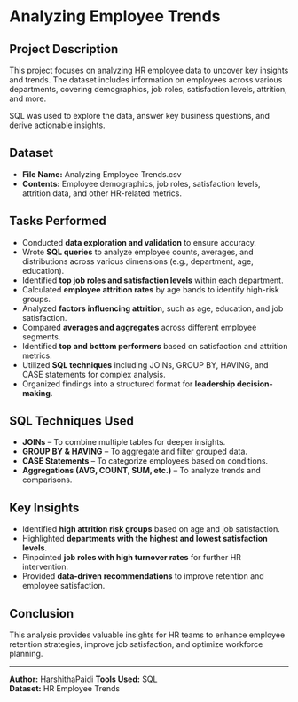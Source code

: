 # Analyzing Employee Trends

## Project Description  
This project focuses on analyzing HR employee data to uncover key insights and trends. The dataset includes information on employees across various departments, covering demographics, job roles, satisfaction levels, attrition, and more.  

SQL was used to explore the data, answer key business questions, and derive actionable insights.  

## Dataset  
- **File Name:** Analyzing Employee Trends.csv  
- **Contents:** Employee demographics, job roles, satisfaction levels, attrition data, and other HR-related metrics.  

## Tasks Performed  
- Conducted **data exploration and validation** to ensure accuracy.  
- Wrote **SQL queries** to analyze employee counts, averages, and distributions across various dimensions (e.g., department, age, education).  
- Identified **top job roles and satisfaction levels** within each department.  
- Calculated **employee attrition rates** by age bands to identify high-risk groups.  
- Analyzed **factors influencing attrition**, such as age, education, and job satisfaction.  
- Compared **averages and aggregates** across different employee segments.  
- Identified **top and bottom performers** based on satisfaction and attrition metrics.  
- Utilized **SQL techniques** including JOINs, GROUP BY, HAVING, and CASE statements for complex analysis.  
- Organized findings into a structured format for **leadership decision-making**.  

## SQL Techniques Used  
- **JOINs** – To combine multiple tables for deeper insights.  
- **GROUP BY & HAVING** – To aggregate and filter grouped data.  
- **CASE Statements** – To categorize employees based on conditions.  
- **Aggregations (AVG, COUNT, SUM, etc.)** – To analyze trends and comparisons.  

## Key Insights  
- Identified **high attrition risk groups** based on age and job satisfaction.  
- Highlighted **departments with the highest and lowest satisfaction levels**.  
- Pinpointed **job roles with high turnover rates** for further HR intervention.  
- Provided **data-driven recommendations** to improve retention and employee satisfaction.  

## Conclusion  
This analysis provides valuable insights for HR teams to enhance employee retention strategies, improve job satisfaction, and optimize workforce planning.  

---
**Author:** HarshithaPaidi 
**Tools Used:** SQL  
**Dataset:** HR Employee Trends  
